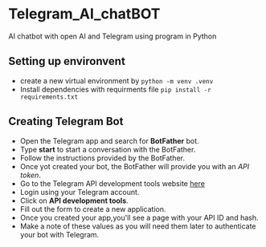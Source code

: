 # Telegram_AI_chatBOT
AI chatbot with open AI and Telegram using program in Python 

## Setting up environvent
- create a new virtual environment by
```python -m venv .venv```
- Install dependencies with requirments file
```pip install -r requirements.txt```
## Creating Telegram Bot
- Open the Telegram app and search for **BotFather** bot.
- Type **start** to start a conversation with the BotFather.
- Follow the instructions provided by the BotFather.
- Once yot created your bot, the BotFather will provide you with an _API token_.
- Go to the Telegram API development tools website [here](my.telegram.org.auth)
- Login using your Telegram account.
- Click on **API development tools**.
- Fill out the form to create a new application.
- Once you created your app,you'll see a page with your API ID and hash.
- Make a note of these values as you will need them later to authenticate your bot with Telegram.